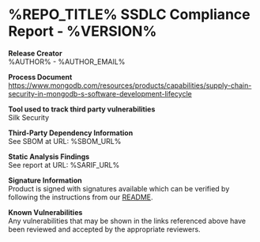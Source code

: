 # %REPO_TITLE% SSDLC Compliance Report - %VERSION%

**Release Creator**  
%AUTHOR% - %AUTHOR_EMAIL%

**Process Document**  
https://www.mongodb.com/resources/products/capabilities/supply-chain-security-in-mongodb-s-software-development-lifecycle

**Tool used to track third party vulnerabilities**  
Silk Security

**Third-Party Dependency Information**  
See SBOM at URL: %SBOM_URL%

**Static Analysis Findings**  
See report at URL: %SARIF_URL%

**Signature Information**  
Product is signed with signatures available which can be verified by following the instructions from our [README](https://github.com/mongodb/%REPO_NAME%#).

**Known Vulnerabilities**  
Any vulnerabilities that may be shown in the links referenced above have been reviewed and accepted by the appropriate reviewers.
